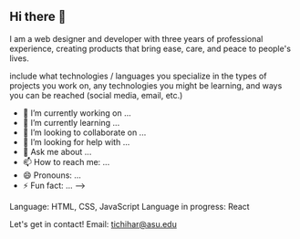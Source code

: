 ## Hi there 👋

I am a web designer and developer with three years of professional experience, creating products that bring ease, care, and peace to people's lives.


include what technologies / languages you specialize in the types of projects you work on, any technologies you might be learning, and ways you can be reached (social media, email, etc.)
- 🔭 I’m currently working on ...
- 🌱 I’m currently learning ...
- 👯 I’m looking to collaborate on ...
- 🤔 I’m looking for help with ...
- 💬 Ask me about ...
- 📫 How to reach me: ...
- 😄 Pronouns: ...
- ⚡ Fun fact: ...
-->

Language: HTML, CSS, JavaScript
Language in progress: React

Let's get in contact!
Email: tichihar@asu.edu

